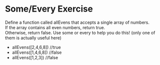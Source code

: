 # Some/Every Exercise

Define a function called allEvens that accepts a single array of numbers.
<br/>
If the array contains all even numbers, return true.
<br/>
Otherwise, return false. Use some or every to help you do this! (only one of them is actually useful here)
<br/>

- allEvens([2,4,6,8]) //true
- allEvens([1,4,6,8]) //false
- allEvens([1,2,3]) //false
